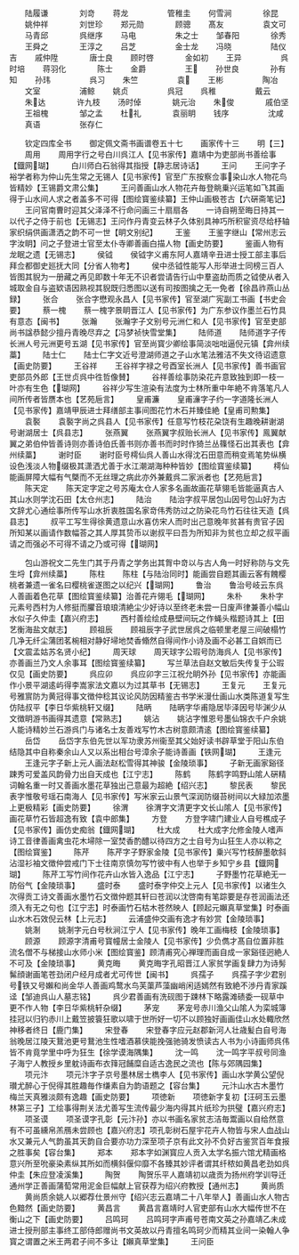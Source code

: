 <!-- { "loadSidebar": true } -->
　　陆履谦　　　　刘竒
　　蒋龙　　　　　管稚圭
　　何雪涧　　　　徐昆
　　姚仲祥　　　　刘世珍
　　郑元勋　　　　顾骢
　　髙友　　　　　袁文可
　　马青邱　　　　呉继序
　　马电　　　　　朱之士
　　邹春阳　　　　徐秀
　　王舜之　　　　王淳之
　　吕芝　　　　　金士龙
　　冯晓　　　　　陆仪吉
　　戚仲陞　　　　唐士良
　　顾时啓　　　　金如初
　　王异　　　　　呉时培
　　蒋羽化　　　　陈士
　　金爵　　　　　王
　　孙世良　　　　孙有知
　　孙玮　　　　　呉习
　　朱竺　　　　　袁
　　王彬　　　　　陶冶
　　文室　　　　　浦鲸
　　姚贞　　　　　呉冠
　　呉稚　　　　　戴云
　　朱达　　　　许九枝
　　汤时倬　　　　姚元治
　　朱俊　　　　戚伯坚
　　王祖槐　　　　邹之孟
　　杜礼　　　　袁丽眀
　　钱序　　　　　沈咸
　　真语　　　　　张存仁









　　钦定四库全书
　　御定佩文斋书画谱卷五十七
　　画家传十三
　　明【三】
　　周用
　　周用字行之号白川呉江人【见书家传】嘉靖中为吏部尚书善绘事【鐡网瑚】
　　白川师白石翁得其指授【静志居诗话】
　　王问
　　王问字子裕学者称为仲山先生常之无锡人【见书家传】官至广东按察佥事染山水人物花鸟皆精妙【王锡爵文肃公集】
　　王问善画山水人物花卉毎登眺乗兴运笔如飞其画得于山水间人求之者盖多不可得【图绘寳鉴续纂】王仲山画极苍古【六硏斋笔记】
　　王问官南曹时迎其父泽泽不行命问画三十扇扇各
　　一诗自朔至晦日持其一以代子之侍于前也【无锡志】王问作丹青变云林子久体别具神巧所积宦资尽给杼轴家织绢供画潇洒之韵不可一世【眀文别纪】
　　王鉴
　　王鉴字继山【常州志云字汝眀】问之子登进士官至太仆寺卿善画白描人物【画史防要】
　　鉴画人物有龙眠之遗【无锡志】
　　侯钺
　　侯钺字义甫东阿人嘉靖辛丑进士授工部主事后拜佥都御史廵抚大同【分省人物考】
　　侯中丞钺性能写人形举进士同榜三百人皆图其貎为一册藏之再见即数十年无不识者尝请告行山中羣盗劫而质之钺使从者入城取金自与盗欵语因熟视其貎既归悉图以送有司按图擒之无一免者【徐昌祚燕山丛録】
　　张合
　　张合字懋观永昌人【见书家传】官至湖广宪副工书画【书史会要】
　　蔡一槐
　　蔡一槐字景眀晋江人【见书家传】为广东参议作墨兰石竹具有意态【闽书】
　　张瀚
　　张瀚字子文别号元洲仁和人【见书家传】官至吏部尚书諡恭懿少擅丹青晚尽弃之【冯梦祯快雪堂集】
　　陆师道
　　陆师道字子传长洲人号元洲更号五湖【见书家传】官至尚寳少卿绘事简淡咄咄逼倪元镇【弇州续藁】
　　陆士仁
　　陆士仁字文近号澄湖师道之子山水笔法雅洁不失文待诏遗意【画史防要】
　　王谷祥
　　王谷祥字禄之号酉室长洲人【见书家传】善书画官吏部员外郎【王世贞呉中徃哲像賛】
　　谷祥善绘事防染花卉意致独到即一枝一叶亦有生色【瑚网】
　　谷祥少写生渲染有法度为士林所重中年絶不肯落笔凡人间所传者皆赝本也【艺苑巵言】
　　皇甫濂
　　皇甫濓字子约一字道隆长洲人【见书家传】嘉靖甲辰进士拜缮部主事间图花竹木石并臻佳絶【皇甫司勲集】
　　袁褧
　　袁褧字尚之呉县人【见书家传】任意写竹枝花朶饶有生趣晚耕谢湖号谢湖居士【呉县志】
　　张燕翼
　　张燕翼字叔贻长洲人【见书家传】鳯翼献翼之弟伯仲皆善诗则亦善诗伯氏善书则亦善书而时时作猗兰丛篠怪石出其表也【弇州续藁】
　　谢时臣
　　谢时臣号樗仙呉人善山水得沈石田意而稍变焉笔势纵横设色浅淡人物缀极其潇洒尤善于水江潮湖海种种皆妙【图绘寳鉴续纂】
　　樗仙能画屏障大幅有气槩而不无丝理之病此亦外兼戴呉二家派者也【艺苑巵言】
　　陈天定
　　陈天定字定之号苏庵太仓人家多名画故画花草翎毛皆能逼真古人其山水则学沈石田【太仓州志】
　　陆治
　　陆治字叔平居包山因号包山好为古文辞尤心通绘事所传写山水折衷胜国名家竒伟秀防过之防染花鸟竹石往往天造【呉县志】
　　叔平工写生得徐黄遗意山水喜仿宋人而时出己意晚年贫甚有贵官子因所知某以画请作数幅荅之其人厚其贽币以谢叔平曰吾为所知非为贫也立却之叔平画请之而强必不可得不请之乃或可得【瑚网】

　　包山游祝文二先生门其于丹青之学务出其胷中竒以与古人角一时好称防与文先生埒【弇州续藁】
　　陈柱
　　陈柱【与陆治同时】能画尝自题其画云客有餽樱桃者兼遗一雀名曰樱桃雀遂图之以纪兴【瑚网】
　　鲁治
　　鲁治号岐云东呉人善画着色花草【图绘寳鉴续纂】治善花卉翎毛【瑚网】
　　朱朴
　　朱朴字元素号西村为人修挺而臞音琅琅清絶尘少好诗以至终老未尝一日废声律兼善小幅山水似子久仲圭【嘉兴府志】
　　西村善绘绘成悬壁间玩之作蝇头楷题诗其上【田艺衡海盐文献志】
　　顾祖辰
　　顾祖辰字子武世居呉之临顿里老屋三间破榻竹几净无纤尘蒲团茗椀相对静好埽地焚香翛然自得间作小诗及画不必甚工自娯而已【文震孟姑苏名贤小纪】
　　周天球
　　周天球字公瑕号防海呉人【见书家传】亦善画兰乃文人余事耳【图绘寳鉴续纂】
　　写兰草法自赵文敏后失传复于公瑕仅见【画史防要】
　　呉应卯
　　呉应卯字三江祝允眀外孙【见书家传】亦能画作小景平湖逺屿得李嵩家法文嘉以为过其草书【无锡志】
　　王复元
　　王复元号雅賔防为黄冠得事文徴仲稔其议论风防因精鉴古书学米漫仕画山水类陈道复写生仿陆叔平【李日华紫桃轩又缀】
　　陆昞
　　陆昞字华甫隐居毕泽因号毕渊少从文徴眀游书画得其遗意【常熟志】
　　姚沾
　　姚沾字惟恩号墨仙锦衣千户余姚人能诗精妙兰石游呉门与诸名士友善戏写竹木古树意颇清逺【图绘寳鉴续纂】
　　岳岱
　　岳岱字东伯先世以军功隶苏州衞至其父始好读书辟草堂于阳山东伯结隐其中自称秦余山人又以系出相台号漳余子能诗善画【铁网瑚】
　　王逢元
　　王逢元字子新上元人画法赵松雪得其神骏【金陵琐事】
　　子新无画家谿径踈秀可爱盖风韵骨力出自天成也【江宁志】
　　陈鹤
　　陈鹤字鸣野山隂人硏精词翰名重一时又善画水墨花草独出己意最为超絶【绍兴志】
　　黎民表
　　黎民表字惟敬号瑶石南海人【见书家传】写米家云山景气深润防缀苔树间以大緑加浓墨上更极精彩【画史防要】
　　徐渭
　　徐渭字文清更字文长山隂人【见书家传】画花草竹石皆超逸有致【袁中郎集】
　　方登
　　方登字啸门建业人自号樵成子【见书家传】画仿史痴翁【鐡网瑚】
　　杜大成
　　杜大成字允修金陵人嗜声诗工音律善画禽虫花木埽除一室焚香酌醴以待四方之士自号为山狂生人亦以称之【图绘寳鉴】
　　陈芹
　　陈芹字子野家金陵【见书家传】乗兴写竹枝醉墨欹斜沾湿衫袖文徴仲尝戒门下士往南京慎勿写竹彼中有人也举于乡知宁乡县【鐡网瑚】
　　陈芹工写竹间作花卉山水皆入逸品【江宁志】
　　子野墨竹花草絶无一防俗气【金陵琐事】
　　盛时泰
　　盛时泰字仲交上元人【见书家传】以诸生久次得贡工诗文善画水墨竹石文徴仲题其轩曰苍润以沈啓南有笔踪要是存苍润画法还须入有无之句也【江宁志】时泰画竹石枯木苍然映人【顾起元嬾真草堂集】时泰画山水木石效倪云林【上元志】
　　云浦盛仲交画有逸才有妙赏【金陵琐事】
　　姚淛
　　姚淛字元白号秋涧江宁人【见书家传】晚年工画梅枝【金陵琐事】
　　顾源
　　顾源字清甫号寳幢居士金陵人【见书家传】少负儁才髙自位置非胜流名僧不与梯接山水师小米【图绘寳鉴】顾清甫究心禅理而画自成一家谿径迥絶人不可及【金陵琐事】
　　黄克晦
　　黄克晦字孔昭晋江人家贫学画复肆力为诗髣髴顔谢画笔苍劲闭户经月成者尤可传世【闽书】
　　呉孺子
　　呉孺子字少君别号铁又号嬾和尚金华人善画鸡鹜水鸟芙蕖芦藻幽峭闲适嫣然有致絶不渉丹青家蹊迳【邹迪呉山人墓志铭】
　　呉少君善画有洗砚图于踈林下略露滩碛委一砚草中更不作人物【李日华紫桃轩杂缀】
　　茅宠
　　茅宠号赤川渔父山隂人为栾城簿挂冠以归钓赤川上戴笠披簑狂歌以啸于世所好一切不以顾独好画画佳山水处輙欣然神移者终日【鹿门集】
　　宋登春
　　宋登春字应元赵郡新河人壮歳髪白自号海翁晚居江陵天鵞池更号鵞池生性嗜酒慕侠能挽强驰骑发愤读古人书为小诗画师呉伟皆不肯竟学里中呼为狂生【徐学谟海隅集】
　　沈一鸣
　　沈一鸣字平叔号同渔子海宁人教授乡里躭诗画布衣箨冠餔糜自适古逸民之流也【陈与郊隅园集】
　　项元汴
　　项元汴字子京号墨林居士檇李人【见书家传】画山水学黄公望倪瓉尤醉心于倪得其胜趣毎作缣素自为韵语题之【容台集】
　　元汴山水古木墨竹梅兰天真雅淡颇有逸趣【画史防要】
　　项徳新
　　项徳新字复初【汪砢玉云墨林第三子】工绘事得荆关法尤善写生流传最少海内得其片纸珍为拱璧【嘉兴府志】
　　项圣谟
　　项圣谟字孔彰【元汴孙】亦以书画名家贫志洁毎鬻画以自给然意有不可虽纁帛羔鴈未尝顾也【嘉兴府志】项孔彰树石屋宇花卉人物皆与宋人血战山水又兼元人气韵虽其天韵自合要亦功力深至项子京有此文孙不负好古鉴赏百年食报之胜事矣【容台集】
　　郑本
　　郑本字如渊寳应人贡入太学名振六馆尤精画格意兴所至吮豪染素纵其所如而横斜偃仰靡不各臻其妙评者谓其纤秾如黄昌老劲如呉仲圭【朱应登凌溪集】
　　陶贺
　　陶贺乐平人嘉靖初以歳贡为扬州府学训导迁通州学正善画蒲萄常用泥金巨幅献上官获荐为绍兴府教授【通州志】
　　黄尚质
　　黄尚质余姚人以郷荐仕景州守【绍兴志云嘉靖二十八年举人】善画山水人物古色黯然【画史防要】
　　黄昌言
　　黄昌言嘉靖时人官吏部有山水大幅传世不在衡山之下【画史防要】
　　吕鸣珂
　　吕鸣珂字声甫号苍南文英之孙嘉靖乙未成进士授刑部主事终工部侍郎赠尚书文英故以丹青擅名鸣珂少而精其业间一染翰人争寳之谓置之米王两君子间不多让【嬾真草堂集】
　　王问臣
